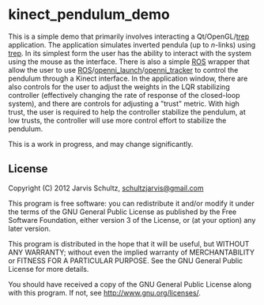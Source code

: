 kinect\_pendulum\_demo
====================

This is a simple demo that primarily involves interacting a Qt/OpenGL/[trep]
application.  The application simulates inverted pendula (up to *n*-links) using
[trep].  In its simplest form the user has the ability to interact with the
system using the mouse as the interface.  There is also a simple [ROS] wrapper
that allow the user to use [ROS]/[openni_launch]/[openni_tracker] to control the
pendulum through a Kinect interface.  In the application window, there are also
controls for the user to adjust the weights in the LQR stabilizing controller
(effectively changing the rate of response of the closed-loop system), and there
are controls for adjusting a "trust" metric.  With high trust, the user is
required to help the controller stabilize the pendulum, at low trusts, the
controller will use more control effort to stabilize the pendulum.

This is a work in progress, and may change significantly.


License
-------

Copyright (C) 2012 Jarvis Schultz, schultzjarvis@gmail.com

This program is free software: you can redistribute it and/or modify
it under the terms of the GNU General Public License as published by
the Free Software Foundation, either version 3 of the License, or
(at your option) any later version.

This program is distributed in the hope that it will be useful,
but WITHOUT ANY WARRANTY; without even the implied warranty of
MERCHANTABILITY or FITNESS FOR A PARTICULAR PURPOSE.  See the
GNU General Public License for more details.

You should have received a copy of the GNU General Public License
along with this program.  If not, see <http://www.gnu.org/licenses/>.


[trep]: https://code.google.com/p/trep/
[ROS]: http://www.ros.org/wiki/
[openni_launch]: http://www.ros.org/wiki/openni_launch 
[openni_tracker]: http://www.ros.org/wiki/openni_tracker 